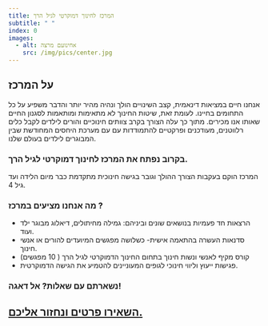 ```yaml
---
title: המרכז לחינוך דמוקרטי לגיל הרך
subtitle: " "
index: 0
images:
  - alt: אחינועם מרצה
    src: /img/pics/center.jpg
---
```

## על המרכז

אנחנו חיים במציאות דינאמית, קצב השינויים הולך ונהיה מהיר יותר והדבר משפיע על כל התחומים בחיינו. 
לעומת זאת, שיטות החינוך לא מתאימות ומותאמות לסגנון החיים שאותו אנו מכירים.
מתוך כך עלה הצורך בקרב צוותים חינוכיים והורים לילדים לקבל כלים רלווטנים, מעודכנים ופרקטיים להתמודדות עם עם מערכת היחסים המחודשת שבין המבוגרים לילדים בעולם שלנו.  

### בקרוב נפתח את המרכז לחינוך דמוקרטי לגיל הרך.

המרכז הוקם בעקבות הצורך ההולך וגובר בגישה חינוכית מתקדמת כבר מיום הלידה ועד גיל 4.

### מה אנחנו מציעים במרכז ?

* הרצאות חד פעמיות בנושאים שונים וביניהם: גמילה מחיתולים, דיאלוג מבוגר ילד ועוד.
* סדנאות העשרה בהתאמה אישית- כשלושה מפגשים המיועדים להורים או אנשי חינוך. 
* קורס מקיף לאנשי ונשות חינוך בתחום החינוך הדמוקרטי לגיל הרך ( 10 מפגשים)
* פגישות ייעוץ וליווי חינוכי לגופים המעוניינים להטמיע את הגישה הדמוקרטית.

### נשארתם עם שאלות? אל דאגה!

## [השאירו פרטים ונחזור אליכם.](/contact/?formType=2)